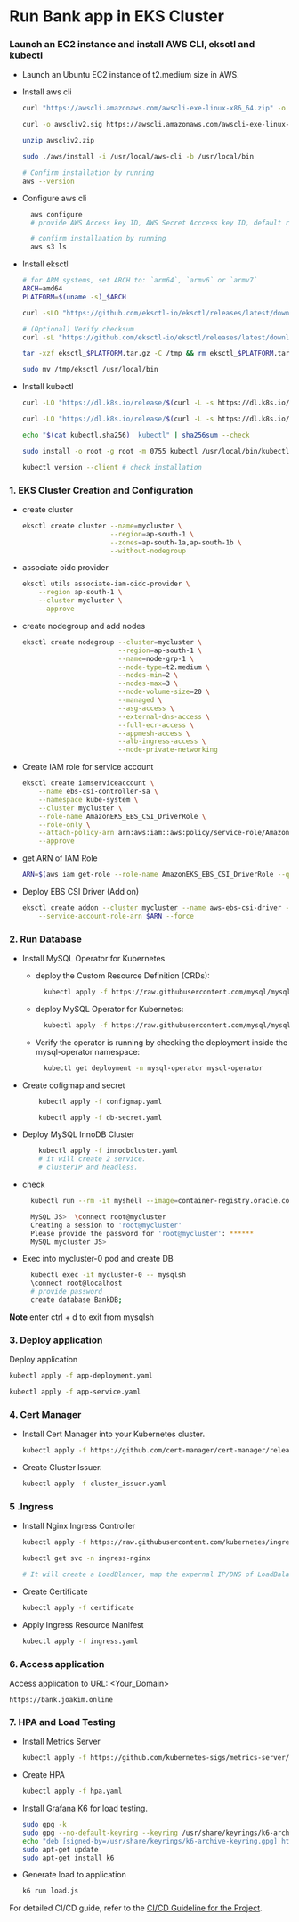 # Run Bank app in EKS Cluster

### Launch an EC2 instance and install AWS CLI, eksctl and kubectl
- Launch an Ubuntu EC2 instance of t2.medium size in AWS.
- Install aws cli
  ```bash
  curl "https://awscli.amazonaws.com/awscli-exe-linux-x86_64.zip" -o "awscliv2.zip"

  curl -o awscliv2.sig https://awscli.amazonaws.com/awscli-exe-linux-x86_64.zip.sig

  unzip awscliv2.zip

  sudo ./aws/install -i /usr/local/aws-cli -b /usr/local/bin

  # Confirm installation by running
  aws --version
  ```
- Configure aws cli 
  ```bash
    aws configure 
    # provide AWS Access key ID, AWS Secret Acccess key ID, default region and output format.

    # confirm installaation by running
    aws s3 ls
  ```

- Install eksctl
  ```bash
  # for ARM systems, set ARCH to: `arm64`, `armv6` or `armv7`
  ARCH=amd64
  PLATFORM=$(uname -s)_$ARCH

  curl -sLO "https://github.com/eksctl-io/eksctl/releases/latest/download/eksctl_$PLATFORM.tar.gz"

  # (Optional) Verify checksum
  curl -sL "https://github.com/eksctl-io/eksctl/releases/latest/download/eksctl_checksums.txt" | grep $PLATFORM | sha256sum --check

  tar -xzf eksctl_$PLATFORM.tar.gz -C /tmp && rm eksctl_$PLATFORM.tar.gz

  sudo mv /tmp/eksctl /usr/local/bin
  ```

- Install kubectl
  ```bash
  curl -LO "https://dl.k8s.io/release/$(curl -L -s https://dl.k8s.io/release/stable.txt)/bin/linux/amd64/kubectl"

  curl -LO "https://dl.k8s.io/release/$(curl -L -s https://dl.k8s.io/release/stable.txt)/bin/linux/amd64/kubectl.sha256"

  echo "$(cat kubectl.sha256)  kubectl" | sha256sum --check

  sudo install -o root -g root -m 0755 kubectl /usr/local/bin/kubectl

  kubectl version --client # check installation
  ```
### 1. EKS Cluster Creation and Configuration
- create cluster
  ```bash
  eksctl create cluster --name=mycluster \
                        --region=ap-south-1 \
                        --zones=ap-south-1a,ap-south-1b \
                        --without-nodegroup 
  ```
- associate oidc provider
  ```bash
  eksctl utils associate-iam-oidc-provider \
      --region ap-south-1 \
      --cluster mycluster \
      --approve
  ```
- create nodegroup and add nodes
  ```bash
  eksctl create nodegroup --cluster=mycluster \
                          --region=ap-south-1 \
                          --name=node-grp-1 \
                          --node-type=t2.medium \
                          --nodes-min=2 \
                          --nodes-max=3 \
                          --node-volume-size=20 \
                          --managed \
                          --asg-access \
                          --external-dns-access \
                          --full-ecr-access \
                          --appmesh-access \
                          --alb-ingress-access \
                          --node-private-networking
  ```

- Create IAM role for service account
  ```bash
  eksctl create iamserviceaccount \
      --name ebs-csi-controller-sa \
      --namespace kube-system \
      --cluster mycluster \
      --role-name AmazonEKS_EBS_CSI_DriverRole \
      --role-only \
      --attach-policy-arn arn:aws:iam::aws:policy/service-role/AmazonEBSCSIDriverPolicy \
      --approve
  ```

- get ARN of IAM Role
  ```bash
  ARN=$(aws iam get-role --role-name AmazonEKS_EBS_CSI_DriverRole --query 'Role.Arn' --output text)
  ```
- Deploy EBS CSI Driver (Add on)
  ```bash
  eksctl create addon --cluster mycluster --name aws-ebs-csi-driver --version latest \
      --service-account-role-arn $ARN --force
  ```

### 2. Run Database

- Install MySQL Operator for Kubernetes

  - deploy the Custom Resource Definition (CRDs):
    ```bash
      kubectl apply -f https://raw.githubusercontent.com/mysql/mysql-operator/9.1.0-2.2.2/deploy/deploy-crds.yaml
    ```
  - deploy MySQL Operator for Kubernetes:
    ```bash
      kubectl apply -f https://raw.githubusercontent.com/mysql/mysql-operator/9.1.0-2.2.2/deploy/deploy-operator.yaml
    ```
  - Verify the operator is running by checking the deployment inside the mysql-operator namespace:
    ```bash
      kubectl get deployment -n mysql-operator mysql-operator
    ```
- Create cofigmap and secret
  ```bash    
      kubectl apply -f configmap.yaml

      kubectl apply -f db-secret.yaml
  ```
- Deploy  MySQL InnoDB Cluster
  ```bash
      kubectl apply -f innodbcluster.yaml
      # it will create 2 service.
      # clusterIP and headless.
  ```


- check 
  ```bash
    kubectl run --rm -it myshell --image=container-registry.oracle.com/mysql/community-operator -- mysqlsh

    MySQL JS>  \connect root@mycluster
    Creating a session to 'root@mycluster'
    Please provide the password for 'root@mycluster': ******
    MySQL mycluster JS>
  ```
- Exec into mycluster-0 pod and create DB
  ```bash
    kubectl exec -it mycluster-0 -- mysqlsh
    \connect root@localhost
    # provide password
    create database BankDB;
  ```
**Note** enter ctrl + d to exit from mysqlsh

### 3. Deploy application

Deploy application
  ```bash
  kubectl apply -f app-deployment.yaml

  kubectl apply -f app-service.yaml
  ```

### 4. Cert Manager

- Install Cert Manager into your Kubernetes cluster.
  ```bash
  kubectl apply -f https://github.com/cert-manager/cert-manager/releases/download/v1.14.5/cert-manager.yaml
  ```
- Create Cluster Issuer.
  ```bash
  kubectl apply -f cluster_issuer.yaml
  ```

### 5 .Ingress
- Install Nginx Ingress Controller
  ```bash
  kubectl apply -f https://raw.githubusercontent.com/kubernetes/ingress-nginx/controller-v1.9.4/deploy/static/provider/cloud/deploy.yaml

  kubectl get svc -n ingress-nginx

  # It will create a LoadBlancer, map the expernal IP/DNS of LoadBalancer with your domain
  ```
- Create Certificate
  ```bash
  kubectl apply -f certificate
  ```
- Apply Ingress Resource Manifest
  ```bash
  kubectl apply -f ingress.yaml
  ```

### 6. Access application
Access application to URL: <Your_Domain>
```url
https://bank.joakim.online
```

### 7. HPA and Load Testing

- Install Metrics Server
  ```bash
  kubectl apply -f https://github.com/kubernetes-sigs/metrics-server/releases/latest/download/components.yaml
  ```

- Create HPA 
  ```bash
  kubectl apply -f hpa.yaml
  ```

- Install Grafana K6 for load testing.
  ```bash
  sudo gpg -k
  sudo gpg --no-default-keyring --keyring /usr/share/keyrings/k6-archive-keyring.gpg --keyserver hkp://keyserver.ubuntu.com:80 --recv-keys C5AD17C747E3415A3642D57D77C6C491D6AC1D69
  echo "deb [signed-by=/usr/share/keyrings/k6-archive-keyring.gpg] https://dl.k6.io/deb stable main" | sudo tee /etc/apt/sources.list.d/k6.list
  sudo apt-get update
  sudo apt-get install k6
  ```

- Generate load to application
  ```bash
  k6 run load.js
  ```

For detailed CI/CD guide, refer to the [CI/CD Guideline for the Project](cicd.md).
